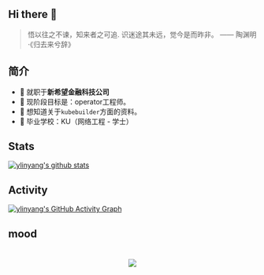 ## Hi there 👋

>悟以往之不谏，知来者之可追. 识迷途其未远，觉今是而昨非。 —— 陶渊明·《归去来兮辞》

## 简介
- 🔭  就职于**新希望金融科技公司**
- 🌱  现阶段目标是：operator工程师。
- 🤔  想知道关于`kubebuilder`方面的资料。
- 🏫  毕业学校：KU（网络工程 - 学士）

## Stats
[![ylinyang's github stats](https://github-readme-stats.vercel.app/api?username=ylinyang)](https://github.com/anuraghazra/github-readme-stats)

## Activity
[![ylinyang's GitHub Activity Graph](https://activity-graph.herokuapp.com/graph?username=ylinyang&theme=xcode)](https://github.com/sun0225SUN)

## mood
<h1 align="center">
	<a href="https://sunguoqi.com/">
		<img src="https://readme-typing-svg.herokuapp.com/?lines=console.log(%22Hello%2C%20World!%22);祝您今天愉快呀!&center=true&size=27">
	</a>
</h1>
